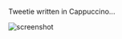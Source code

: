 Tweetie written in Cappuccino...

![screenshot]("http://cl.ly/3337440O2E1s0s0o2t1Q/Screen_shot_2011-01-05_at_5.54.26_PM.png")